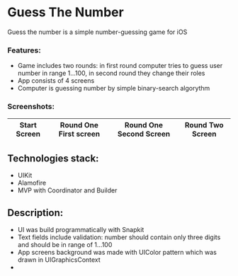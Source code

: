 # Guess The Number
Guess the number is a simple number-guessing game for iOS

### Features:
- Game includes two rounds: in first round computer tries to guess user number in range 1...100, in second round they change their roles
- App consists of 4 screens
- Computer is guessing number by simple binary-search algorythm

### Screenshots:
| Start Screen | Round One First screen | Round One Second Screen | Round Two Screen |
:---:|:---:|:---:|:---:|

## Technologies stack:
- UIKit
- Alamofire
- MVP with Coordinator and Builder

## Description:
- UI was build programmatically with Snapkit
- Text fields include validation: number should contain only three digits and should be in range of 1...100
- App screens background was made with UIColor pattern which was drawn in UIGraphicsContext
- 
